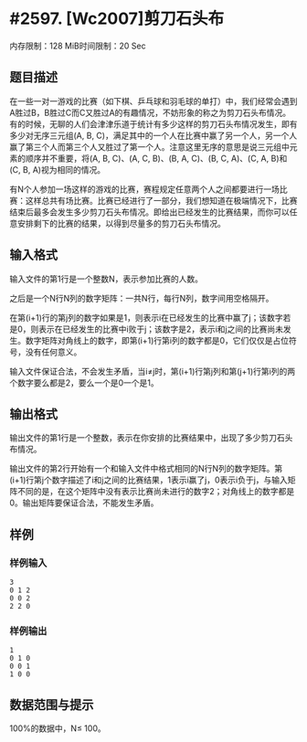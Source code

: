 # #2597. [Wc2007]剪刀石头布

内存限制：128 MiB时间限制：20 Sec

## 题目描述

在一些一对一游戏的比赛（如下棋、乒乓球和羽毛球的单打）中，我们经常会遇到A胜过B，B胜过C而C又胜过A的有趣情况，不妨形象的称之为剪刀石头布情况。有的时候，无聊的人们会津津乐道于统计有多少这样的剪刀石头布情况发生，即有多少对无序三元组(A, B, C)，满足其中的一个人在比赛中赢了另一个人，另一个人赢了第三个人而第三个人又胜过了第一个人。注意这里无序的意思是说三元组中元素的顺序并不重要，将(A, B, C)、(A, C, B)、(B, A, C)、(B, C, A)、(C, A, B)和(C, B, A)视为相同的情况。

有N个人参加一场这样的游戏的比赛，赛程规定任意两个人之间都要进行一场比赛：这样总共有场比赛。比赛已经进行了一部分，我们想知道在极端情况下，比赛结束后最多会发生多少剪刀石头布情况。即给出已经发生的比赛结果，而你可以任意安排剩下的比赛的结果，以得到尽量多的剪刀石头布情况。

## 输入格式

输入文件的第1行是一个整数N，表示参加比赛的人数。

之后是一个N行N列的数字矩阵：一共N行，每行N列，数字间用空格隔开。

在第(i+1)行的第j列的数字如果是1，则表示i在已经发生的比赛中赢了j；该数字若是0，则表示在已经发生的比赛中i败于j；该数字是2，表示i和j之间的比赛尚未发生。数字矩阵对角线上的数字，即第(i+1)行第i列的数字都是0，它们仅仅是占位符号，没有任何意义。

输入文件保证合法，不会发生矛盾，当i&ne;j时，第(i+1)行第j列和第(j+1)行第i列的两个数字要么都是2，要么一个是0一个是1。

## 输出格式

输出文件的第1行是一个整数，表示在你安排的比赛结果中，出现了多少剪刀石头布情况。

输出文件的第2行开始有一个和输入文件中格式相同的N行N列的数字矩阵。第(i+1)行第j个数字描述了i和j之间的比赛结果，1表示i赢了j，0表示i负于j，与输入矩阵不同的是，在这个矩阵中没有表示比赛尚未进行的数字2；对角线上的数字都是0。输出矩阵要保证合法，不能发生矛盾。

## 样例

### 样例输入

    
    3
    0 1 2
    0 0 2
    2 2 0
    
    

### 样例输出

    
    1
    0 1 0
    0 0 1
    1 0 0
    

## 数据范围与提示


100%的数据中，N&le; 100。
